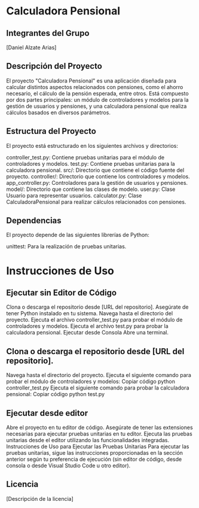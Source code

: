 # Calculadora Pensional

## Integrantes del Grupo
[Daniel Alzate Arias]

## Descripción del Proyecto

El proyecto "Calculadora Pensional" es una aplicación diseñada para calcular distintos aspectos relacionados con pensiones, como el ahorro necesario, el cálculo de la pensión esperada, entre otros. Está compuesto por dos partes principales: un módulo de controladores y modelos para la gestión de usuarios y pensiones, y una calculadora pensional que realiza cálculos basados en diversos parámetros.

## Estructura del Proyecto
El proyecto está estructurado en los siguientes archivos y directorios:

controller_test.py: Contiene pruebas unitarias para el módulo de controladores y modelos.
test.py: Contiene pruebas unitarias para la calculadora pensional.
src/: Directorio que contiene el código fuente del proyecto.
controller/: Directorio que contiene los controladores y modelos.
app_controller.py: Controladores para la gestión de usuarios y pensiones.
model/: Directorio que contiene las clases de modelo.
user.py: Clase Usuario para representar usuarios.
calculator.py: Clase CalculadoraPensional para realizar cálculos relacionados con pensiones.

## Dependencias
El proyecto depende de las siguientes librerías de Python:

unittest: Para la realización de pruebas unitarias.

# Instrucciones de Uso

## Ejecutar sin Editor de Código
Clona o descarga el repositorio desde [URL del repositorio].
Asegúrate de tener Python instalado en tu sistema.
Navega hasta el directorio del proyecto.
Ejecuta el archivo controller_test.py para probar el módulo de controladores y modelos.
Ejecuta el archivo test.py para probar la calculadora pensional.
Ejecutar desde Consola
Abre una terminal.

## Clona o descarga el repositorio desde [URL del repositorio].
Navega hasta el directorio del proyecto.
Ejecuta el siguiente comando para probar el módulo de controladores y modelos:
Copiar código
python controller_test.py
Ejecuta el siguiente comando para probar la calculadora pensional:
Copiar código
python test.py

## Ejecutar desde editor
Abre el proyecto en tu editor de código.
Asegúrate de tener las extensiones necesarias para ejecutar pruebas unitarias en tu editor.
Ejecuta las pruebas unitarias desde el editor utilizando las funcionalidades integradas.
Instrucciones de Uso para Ejecutar las Pruebas Unitarias
Para ejecutar las pruebas unitarias, sigue las instrucciones proporcionadas en la sección anterior según tu preferencia de ejecución (sin editor de código, desde consola o desde Visual Studio Code u otro editor).

## Licencia
[Descripción de la licencia]

